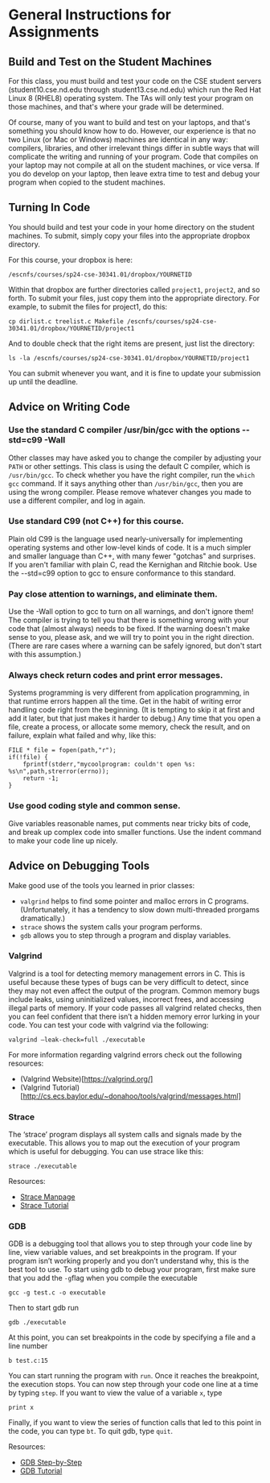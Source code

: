 
# General Instructions for Assignments

## Build and Test on the Student Machines

For this class, you must build and test your code on the CSE student servers (student10.cse.nd.edu through student13.cse.nd.edu) which run the Red Hat Linux 8 (RHEL8) operating system.  The TAs will only test your program on those machines, and that's where your grade will be determined.

Of course, many of you want to build and test on your laptops, and that's something you should know how to do. However, our experience is that no two Linux (or Mac or Windows) machines are identical in any way: compilers, libraries, and other irrelevant things differ in subtle ways that will complicate the writing and running of your program. Code that compiles on your laptop may not compile at all on the student machines, or vice versa. If you do develop on your laptop, then leave extra time to test and debug your program when copied to the student machines.

## Turning In Code

You should build and test your code in your home directory on the student machines.
To submit, simply copy your files into the appropriate dropbox directory.

For this course, your dropbox is here:

```
/escnfs/courses/sp24-cse-30341.01/dropbox/YOURNETID
```

Within that dropbox are further directories called `project1`, `project2`, and so forth.
To submit your files, just copy them into the appropriate directory.  For example,
to submit the files for project1, do this:

```
cp dirlist.c treelist.c Makefile /escnfs/courses/sp24-cse-30341.01/dropbox/YOURNETID/project1
```

And to double check that the right items are present, just list the directory:

```
ls -la /escnfs/courses/sp24-cse-30341.01/dropbox/YOURNETID/project1
```

You can submit whenever you want, and it is fine to update your submission
up until the deadline.

## Advice on Writing Code

### Use the standard C compiler /usr/bin/gcc with the options --std=c99 -Wall

Other classes may have asked you to change the compiler by adjusting your `PATH` or other settings. This class is using the default C compiler, which is `/usr/bin/gcc`. To check whether you have the right compiler, run the `which gcc` command. If it says anything other than `/usr/bin/gcc`, then you are using the wrong compiler. Please remove whatever changes you made to use a different compiler, and log in again.

### Use standard C99 (not C++) for this course.

Plain old C99 is the language used nearly-universally for implementing operating systems and other low-level kinds of code. It is a much simpler and smaller language than C++, with many fewer "gotchas" and surprises. If you aren't familiar with plain C, read the Kernighan and Ritchie book. Use the --std=c99 option to gcc to ensure conformance to this standard.

### Pay close attention to warnings, and eliminate them.

Use the -Wall option to gcc to turn on all warnings, and don't ignore them! The compiler is trying to tell you that there is something wrong with your code that (almost always) needs to be fixed. If the warning doesn't make sense to you, please ask, and we will try to point you in the right direction. (There are rare cases where a warning can be safely ignored, but don't start with this assumption.)

### Always check return codes and print error messages.

Systems programming is very different from application programming, in that runtime errors happen all the time. Get in the habit of writing error handling code right from the beginning. (It is tempting to skip it at first and add it later, but that just makes it harder to debug.) Any time that you open a file, create a process, or allocate some memory, check the result, and on failure, explain what failed and why, like this:

```
FILE * file = fopen(path,"r");
if(!file) {
    fprintf(stderr,"mycoolprogram: couldn't open %s: %s\n",path,strerror(errno));
    return -1;
}
```

### Use good coding style and common sense.

Give variables reasonable names, put comments near tricky bits of code, and break up complex code into smaller functions. Use the indent command to make your code line up nicely.

## Advice on Debugging Tools

Make good use of the tools you learned in prior classes:

- `valgrind` helps to find some pointer and malloc errors in C programs. (Unfortunately, it has a tendency to slow down multi-threaded prorgams dramatically.)
- `strace` shows the system calls your program performs.
- `gdb` allows you to step through a program and display variables.

### Valgrind

Valgrind is a tool for detecting memory management errors in C. This is useful because these types of bugs can be very difficult to detect, since they may not even affect the output of the program. Common memory bugs include leaks, using uninitialized values, incorrect frees, and accessing illegal parts of memory. If your code passes all valgrind related checks, then you can feel confident that there isn’t a hidden memory error lurking in your code. You can test your code with valgrind via the following:

`valgrind –leak-check=full ./executable`

For more information regarding valgrind errors check out the following resources:

- (Valgrind Website)[https://valgrind.org/]
- (Valgrind Tutorial)[http://cs.ecs.baylor.edu/~donahoo/tools/valgrind/messages.html]

### Strace

The ‘strace’ program displays all system calls and signals made by the executable. This allows you to map out the execution of your program which is useful for debugging. You can use strace like this:

`strace ./executable`

Resources:

- [Strace Manpage](https://linux.die.net/man/1/strace)
- [Strace Tutorial](https://www.brendangregg.com/blog/2014-05-11/strace-wow-much-syscall.html)

### GDB

GDB is a debugging tool that allows you to step through your code line by line, view variable values, and set breakpoints in the program. If your program isn’t working properly and you don’t understand why, this is the best tool to use. To start using gdb to debug your program, first make sure that you add the `-g`flag when you compile the executable

`gcc -g test.c -o executable`

Then to start gdb run

`gdb ./executable`

At this point, you can set breakpoints in the code by specifying a file and a line number

`b test.c:15`

You can start running the program with `run`. Once it reaches the breakpoint, the execution stops. You can now step through your code one line at a time by typing `step`. If you want to view the value of a variable `x`, type

`print x`

Finally, if you want to view the series of function calls that led to this point in the code, you can type `bt`. To quit gdb, type `quit`.

Resources:

- [GDB Step-by-Step](https://www.geeksforgeeks.org/gdb-step-by-step-introduction)
- [GDB Tutorial](https://cs.baylor.edu/~donahoo/tools/gdb/tutorial.html)

